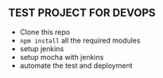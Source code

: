 ## TEST PROJECT FOR DEVOPS #
* Clone this repo
* `npm install` all the required modules
* setup jenkins
* setup mocha with jenkins
* automate the test and deployment